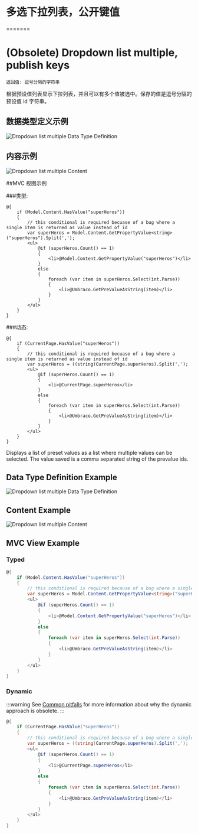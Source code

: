 
# 多选下拉列表，公开键值
=======
# (Obsolete) Dropdown list multiple, publish keys

`返回值: 逗号分隔的字符串`

根据预设值列表显示下拉列表，并且可以有多个值被选中。保存的值是逗号分隔的预设值 id 字符串。 

## 数据类型定义示例

![Dropdown list multiple Data Type Definition](images/wip.png)

## 内容示例

![Dropdown list multiple Content](images/wip.png)

##MVC 视图示例

###类型:
	
	@{
	    if (Model.Content.HasValue("superHeros"))
	    {
	        // this conditional is required becuase of a bug where a single item is returned as value instead of id
	        var superHeros = Model.Content.GetPropertyValue<string>("superHeros").Split(',');
	        <ul>
	            @if (superHeros.Count() == 1)
	            {
	                <li>@Model.Content.GetPropertyValue("superHeros")</li>
	            }
	            else
	            {
	                foreach (var item in superHeros.Select(int.Parse))
	                {
	                    <li>@Umbraco.GetPreValueAsString(item)</li>
	                }
	            }                                              
	        </ul>
	    }
	}

###动态:                              

	@{
	    if (CurrentPage.HasValue("superHeros"))
	    {
	        // this conditional is required becuase of a bug where a single item is returned as value instead of id
	        var superHeros = ((string)CurrentPage.superHeros).Split(',');
	        <ul>
	            @if (superHeros.Count() == 1)
	            {
	                <li>@CurrentPage.superHeros</li>
	            }
	            else
	            {
	                foreach (var item in superHeros.Select(int.Parse))
	                {
	                    <li>@Umbraco.GetPreValueAsString(item)</li>
	                }
	            }
	        </ul>      
	    }
	}
    
    
Displays a list of preset values as a list where multiple values can be selected. The value saved is a comma separated string of the prevalue ids.

## Data Type Definition Example

![Dropdown list multiple Data Type Definition](images/wip.png)

## Content Example

![Dropdown list multiple Content](images/wip.png)

## MVC View Example

### Typed

```csharp
@{
    if (Model.Content.HasValue("superHeros"))
    {
        // this conditional is required because of a bug where a single item is returned as value instead of id
        var superHeros = Model.Content.GetPropertyValue<string>("superHeros").Split(',');
        <ul>
            @if (superHeros.Count() == 1)
            {
                <li>@Model.Content.GetPropertyValue("superHeros")</li>
            }
            else
            {
                foreach (var item in superHeros.Select(int.Parse))
                {
                    <li>@Umbraco.GetPreValueAsString(item)</li>
                }
            }
        </ul>
    }
}
```

### Dynamic

:::warning
See [Common pitfalls](https://our.umbraco.com/documentation/reference/Common-Pitfalls/#dynamics) for more information about why the dynamic approach is obsolete.
:::

```csharp
@{
    if (CurrentPage.HasValue("superHeros"))
    {
        // this conditional is required because of a bug where a single item is returned as value instead of id
        var superHeros = ((string)CurrentPage.superHeros).Split(',');
        <ul>
            @if (superHeros.Count() == 1)
            {
                <li>@CurrentPage.superHeros</li>
            }
            else
            {
                foreach (var item in superHeros.Select(int.Parse))
                {
                    <li>@Umbraco.GetPreValueAsString(item)</li>
                }
            }
        </ul>
    }
}
```

